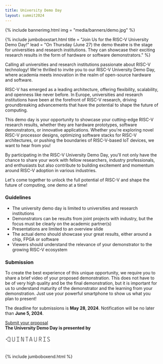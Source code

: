 ```yaml
---
title: University Demo Day
layout: summit2024
---
```


{% include bannerimg.html
    img = "media/banners/demo.jpg"
%}

{% include jumboboxstart.html
    title = "Join Us for the RISC-V University Demo Day!"
    lead = "On Thursday (June 27) the demo theatre is the stage for universities and research institutions. They can showcase their exciting research results in the form of hardware or software demonstrators."
%}

Calling all universities and research institutions passionate about RISC-V
technology! We're thrilled to invite you to our RISC-V University Demo Day,
where academia meets innovation in the realm of open-source hardware and
software.

RISC-V has emerged as a leading architecture, offering flexibility, scalability,
and openness like never before. In Europe, universities and research
institutions have been at the forefront of RISC-V research, driving
groundbreaking advancements that have the potential to shape the future of
computing.

This demo day is your opportunity to showcase your cutting-edge RISC-V research
results, whether they are hardware prototypes, software demonstrators, or
innovative applications. Whether you're exploring novel RISC-V processor
designs, optimizing software stacks for RISC-V architectures, or pushing the
boundaries of RISC-V-based IoT devices, we want to hear from you!

By participating in the RISC-V University Demo Day, you'll not only have the
chance to share your work with fellow researchers, industry professionals, and
enthusiasts but also contribute to building excitement and momentum around
RISC-V adoption in various industries.

Let's come together to unlock the full potential of RISC-V and shape the future
of computing, one demo at a time!

### Guidelines

- The university demo day is limited to universities and research institutions
- Demonstrators can be results from joint projects with industry, but the focus must be clearly on the academic partner(s)
- Presentations are limited to an overview slide
- The actual demo should showcase your great results, either around a chip, FPGA or software
- Viewers should understand the relevance of your demonstrator to the growing RISC-V ecosystem

### Submission

To create the best experience of this unique opportunity, we require you to
share a brief video of your proposed demonstration. This does not have to be of
very high quality and be the final demonstration, but it is important for us to
understand maturity of the demonstrator and the learning from your
demonstration. Just use your powerful smartphone to show us what you plan to
present!

The deadline for submissions is **May 28, 2024**. Notification will be no later
than **June 5, 2024**.


<div class="row justify-content-md-center my-4">
    <a href="https://forms.gle/VrV4SRPbJX5XiLgT6" class="btn btn-lg" style="background-color: var(--riscv-y); border-color: var(--riscv-y); width:50%;">Submit your proposal</a>
</div>

<div class="text-center mt-5">
    <b>The University Demo Day is presented by</b><br/>
    <a href="https://www.quintauris.eu" target="_blank"><img src="media/logos/sponsors/quintauris.svg" width="150" /></a>
</div>

{% include jumboboxend.html %}
